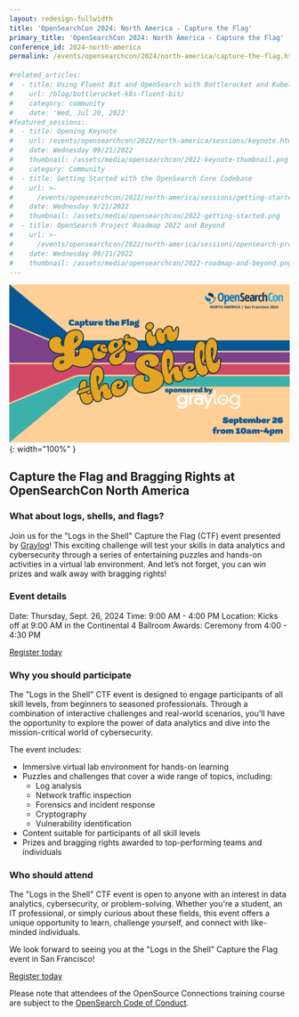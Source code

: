 ```yaml
---
layout: redesign-fullwidth
title: 'OpenSearchCon 2024: North America - Capture the Flag'
primary_title: 'OpenSearchCon 2024: North America - Capture the Flag'
conference_id: 2024-north-america
permalink: /events/opensearchcon/2024/north-america/capture-the-flag.html

#related_articles:
#  - title: Using Fluent Bit and OpenSearch with Bottlerocket and Kubelet logs
#    url: /blog/bottlerocket-k8s-fluent-bit/
#    category: community
#    date: 'Wed, Jul 20, 2022'
#featured_sessions:
#  - title: Opening Keynote
#    url: /events/opensearchcon/2022/north-america/sessions/keynote.html
#    date: Wednesday 09/21/2022
#    thumbnail: /assets/media/opensearchcon/2022-keynote-thumbnail.png
#    category: Community
#  - title: Getting Started with the OpenSearch Core Codebase
#    url: >-
#      /events/opensearchcon/2022/north-america/sessions/getting-started-with-opensearch-core-codebase.html
#    date: Wednesday 9/21/2022
#    thumbnail: /assets/media/opensearchcon/2022-getting-started.png
#  - title: OpenSearch Project Roadmap 2022 and Beyond
#    url: >-
#      /events/opensearchcon/2022/north-america/sessions/opensearch-project-roadmap-2022-and-beyond.html
#    date: Wednesday 09/21/2022
#    thumbnail: /assets/media/opensearchcon/2022-roadmap-and-beyond.png
---
```

![capture the flag banner](/assets/media/opensearchcon/2024/capture-the-flag.png){: width="100%" }

## Capture the Flag and Bragging Rights at OpenSearchCon North America

### What  about logs, shells, and flags?

Join us for the "Logs in the Shell" Capture the Flag (CTF) event presented by [Graylog](https://opensearch.org/partners/graylog.html)! This exciting challenge will test your skills in data analytics and cybersecurity through a series of entertaining puzzles and hands-on activities in a virtual lab environment. And let’s not forget, you can win prizes and walk away with bragging rights!

### Event details

Date:  Thursday, Sept. 26, 2024
Time:  9:00 AM - 4:00 PM
Location: Kicks off at 9:00 AM in the Continental 4 Ballroom
Awards: Ceremony from 4:00 - 4:30 PM

<a role="button" target="_blank" class="btn btn-primary" href="https://airtable.com/appWltifOss0C1Ze3/pagKjDHOEPqWvQDnw/form">Register today</a>



### Why you should participate

The "Logs in the Shell" CTF event is designed to engage participants of all skill levels, from beginners to seasoned professionals. Through a combination of interactive challenges and real-world scenarios, you'll have the opportunity to explore the power of data analytics and dive into the mission-critical world of cybersecurity.

The event includes:

* Immersive virtual lab environment for hands-on learning
* Puzzles and challenges that cover a wide range of topics, including:
    * Log analysis
    * Network traffic inspection
    * Forensics and incident response
    * Cryptography
    * Vulnerability identification
* Content suitable for participants of all skill levels
* Prizes and bragging rights awarded to top-performing teams and individuals

### Who should attend

The "Logs in the Shell" CTF event is open to anyone with an interest in data analytics, cybersecurity, or problem-solving. Whether you're a student, an IT professional, or simply curious about these fields, this event offers a unique opportunity to learn, challenge yourself, and connect with like-minded individuals.

We look forward to seeing you at the "Logs in the Shell" Capture the Flag event in San Francisco!

<a role="button" target="_blank" class="btn btn-primary" href="https://airtable.com/appWltifOss0C1Ze3/pagKjDHOEPqWvQDnw/form">Register today</a>

Please note that attendees of the OpenSource Connections training course are subject to the
[OpenSearch Code of Conduct](https://opensearch.org/codeofconduct.html).
